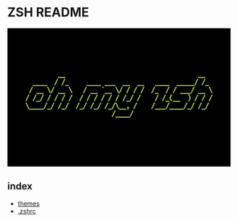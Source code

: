 # ZSH README 

![oh-my-zsh](/img/omz-logo.png) 

<!-- FIXME: image links in github repo  -->

## index 

- [themes](themes/) 
- [.zshrc](.zshrc) 
